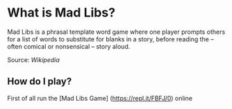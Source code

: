 # What is Mad Libs?
 
 Mad Libs is a phrasal template word game where one player prompts others for a list of words to substitute for blanks in a story, before reading the – often comical or nonsensical – story aloud.

Source: _Wikipedia_

## How do I play?

First of all run the [Mad Libs Game] (https://repl.it/FBFJ/0) online
